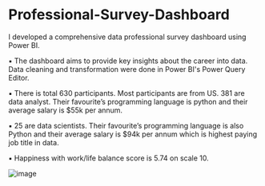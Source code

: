 # Professional-Survey-Dashboard
I developed a comprehensive data professional survey dashboard using Power BI.

▪ The dashboard aims to provide key insights about the career into data. Data cleaning and 
transformation were done in Power BI's Power Query Editor.

▪ There is total 630 participants. Most participants are from US. 381 are data analyst. Their favourite’s 
programming language is python and their average salary is $55k per annum.

▪ 25 are data scientists. Their favourite’s programming language is also Python and their average salary 
is $94k per annum which is highest paying job title in data.

▪ Happiness with work/life balance score is 5.74 on scale 10.

![image](https://github.com/Star007-A/Professional-Survey-Dashboard/assets/80614763/763d8a0d-47fd-41f2-a335-e32500224575)
